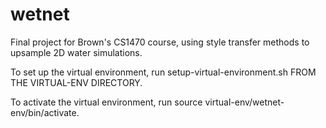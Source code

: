 # wetnet
Final project for Brown's CS1470 course, using style transfer methods to upsample 2D water simulations.

To set up the virtual environment, run setup-virtual-environment.sh FROM THE VIRTUAL-ENV DIRECTORY.

To activate the virtual environment, run source virtual-env/wetnet-env/bin/activate.
